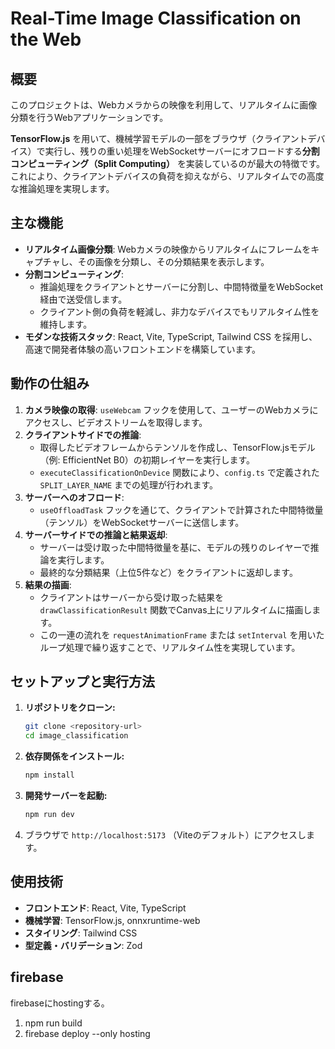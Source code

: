 # Real-Time Image Classification on the Web

## 概要

このプロジェクトは、Webカメラからの映像を利用して、リアルタイムに画像分類を行うWebアプリケーションです。

**TensorFlow.js** を用いて、機械学習モデルの一部をブラウザ（クライアントデバイス）で実行し、残りの重い処理をWebSocketサーバーにオフロードする**分割コンピューティング（Split Computing）** を実装しているのが最大の特徴です。これにより、クライアントデバイスの負荷を抑えながら、リアルタイムでの高度な推論処理を実現します。

## 主な機能

- **リアルタイム画像分類**: Webカメラの映像からリアルタイムにフレームをキャプチャし、その画像を分類し、その分類結果を表示します。
- **分割コンピューティング**:
  - 推論処理をクライアントとサーバーに分割し、中間特徴量をWebSocket経由で送受信します。
  - クライアント側の負荷を軽減し、非力なデバイスでもリアルタイム性を維持します。
- **モダンな技術スタック**: React, Vite, TypeScript, Tailwind CSS を採用し、高速で開発者体験の高いフロントエンドを構築しています。

## 動作の仕組み

1.  **カメラ映像の取得**: `useWebcam` フックを使用して、ユーザーのWebカメラにアクセスし、ビデオストリームを取得します。
2.  **クライアントサイドでの推論**:
    - 取得したビデオフレームからテンソルを作成し、TensorFlow.jsモデル（例: EfficientNet B0）の初期レイヤーを実行します。
    - `executeClassificationOnDevice` 関数により、`config.ts` で定義された `SPLIT_LAYER_NAME` までの処理が行われます。
3.  **サーバーへのオフロード**:
    - `useOffloadTask` フックを通じて、クライアントで計算された中間特徴量（テンソル）をWebSocketサーバーに送信します。
4.  **サーバーサイドでの推論と結果返却**:
    - サーバーは受け取った中間特徴量を基に、モデルの残りのレイヤーで推論を実行します。
    - 最終的な分類結果（上位5件など）をクライアントに返却します。
5.  **結果の描画**:
    - クライアントはサーバーから受け取った結果を `drawClassificationResult` 関数でCanvas上にリアルタイムに描画します。
    - この一連の流れを `requestAnimationFrame` または `setInterval` を用いたループ処理で繰り返すことで、リアルタイム性を実現しています。

## セットアップと実行方法

1.  **リポジトリをクローン:**
    ```bash
    git clone <repository-url>
    cd image_classification
    ```
2.  **依存関係をインストール:**
    ```bash
    npm install
    ```
3.  **開発サーバーを起動:**
    ```bash
    npm run dev
    ```
4.  ブラウザで `http://localhost:5173` （Viteのデフォルト）にアクセスします。

## 使用技術

- **フロントエンド**: React, Vite, TypeScript
- **機械学習**: TensorFlow.js, onnxruntime-web
- **スタイリング**: Tailwind CSS
- **型定義・バリデーション**: Zod

## firebase
firebaseにhostingする。
1. npm run build
2. firebase deploy --only hosting